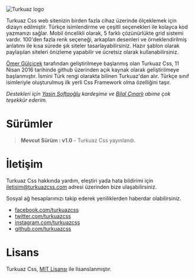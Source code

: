 
![Turkuaz logo](http://turkuazcss.com/img/t1.png)

Turkuaz Css web sitenizin birden fazla cihaz üzerinde ölçeklemek için dizayn edilmiştir. Türkçe isimlendirme ve çeşitli seçenekleri ile kolayca kod yazmanızı sağlar. Mobil öncelikli olarak, 5 farklı çözünürlükte grid sistemi vardır. 100'den fazla renk seçeneği,  arkaplan desenleri ve örneklendirilmiş anlatımı ile kısa sürede şık siteler tasarlayabilirsiniz. Hazır şablon olarak paylaşılan siteleri önizleme yapabilir ve ücretsiz olarak kullanabilirsiniz.

[Ömer Gülçiçek](https://github.com/omergulcicek) tarafından geliştirilmeye başlanmış olan Turkuaz Css, 11 Nisan 2016 tarihinde github üzerinden açık kaynak olarak geliştirilmeye başlanmıştır. İsmini Türk rengi olarakta bilinen Turkuaz'dan alır. Türkçe sınıf isimleriyle oluşturulmuş ilk yerli Css Framework olma özelliğini taşır.

*Destekleri için [Yasin Softaoğlu](https://github.com/ysoftaoglu) kardeşime ve [Bilal Çınarlı](https://github.com/bcinarli) abime çok teşekkür ederim.*

# Sürümler
> **Mevcut Sürüm : v1.0** - Turkuaz Css yayınlandı.

# İletişim
Turkuaz Css hakkında yardım, eleştiri yada hata bildirimi için iletisim@turkuazcss.com adresi üzerinden bize ulaşabilirsiniz.

Sosyal ağ hesaplarımızı takip ederek yeniliklerden haberdar olabilirsiniz.
- [facebook.com/turkuazcss](http://facebook.com/turkuazcss)
- [twitter.com/turkuazcss](http://twitter.com/turkuazcss)
- [instagram.com/turkuazcss](http://instagram.com/turkuazcss)
- [github.com/turkuazcss](http://github.com/turkuazcss)

# Lisans
Turkuaz Css, [MIT Lisansı](https://github.com/turkuazcss/Framework/blob/master/LICENSE) ile lisanslanmıştır.
